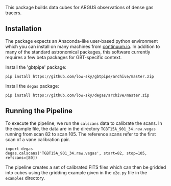 This package builds data cubes for ARGUS observations of dense gas tracers.

## Installation

The package expects an Anaconda-like user-based python environment which you can install on many machines from [continuum.io](https://www.continuum.io/downloads).  In addition to many of the standard astronomical packages, this software currently requires a few beta packages for GBT-specific context.

Install the 'gbtpipe' package:
```
pip install https://github.com/low-sky/gbtpipe/archive/master.zip
```

Install the `degas` package:
```
pip install https://github.com/low-sky/degas/archive/master.zip
```


## Running the Pipeline

To execute the pipeline, we run the `calscans` data to calibrate the scans.  In the example file, the data are in the directory `TGBT15A_901_34.raw.vegas` running from scan 82 to scan 105.  The reference scans refer to the first scan of a vane calibration pair.

```
import degas
degas.calscans('TGBT15A_901_34.raw.vegas', start=82, stop=105, refscans=[80])
```
The pipeline creates a set of calibrated FITS files which can then be gridded into cubes using the gridding example given in the `e2e.py` file in the `examples` directory.

